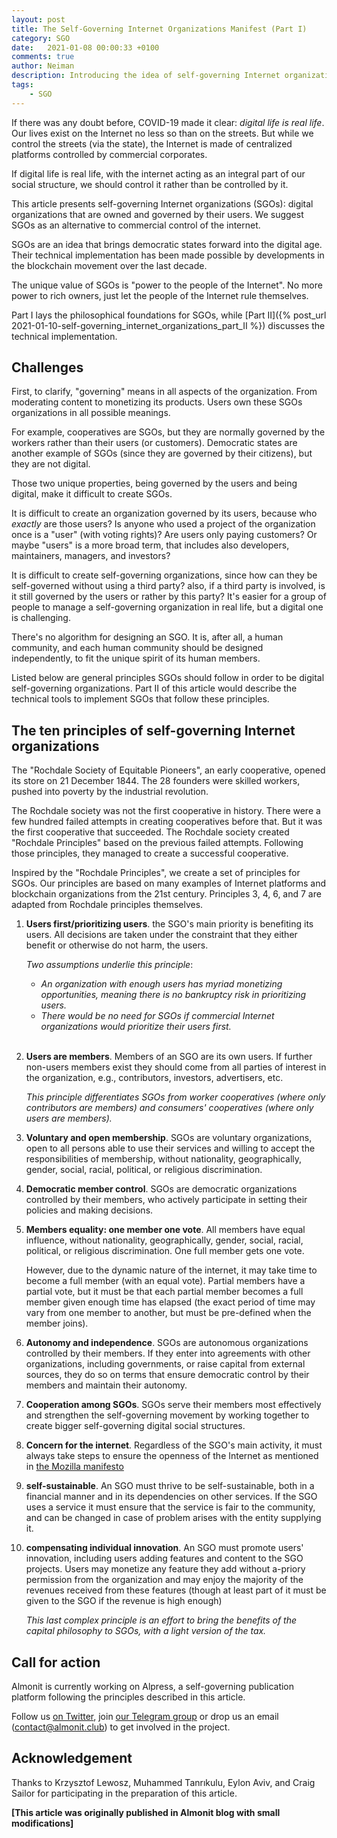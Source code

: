 ```yaml
---
layout: post
title: The Self-Governing Internet Organizations Manifest (Part I)
category: SGO
date:   2021-01-08 00:00:33 +0100
comments: true
author: Neiman
description: Introducing the idea of self-governing Internet organizations
tags:
    - SGO
---
```


If there was any doubt before, COVID-19 made it clear: *digital life is real life*.  Our lives exist on the Internet no less so than on the streets. But while we control the streets (via the state), the Internet is made of centralized platforms controlled by commercial corporates.

If digital life is real life, with the internet acting as an integral part of our social structure, we should control it rather than be controlled by it.

This article presents self-governing Internet organizations (SGOs): digital organizations that are owned and governed by their users. We suggest SGOs as an alternative to commercial control of the internet.

SGOs are an idea that brings democratic states forward into the digital age. Their technical implementation has been made possible by developments in the blockchain movement over the last decade.

The unique value of SGOs is "power to the people of the Internet". No more power to rich owners, just let the people of the Internet rule themselves.

Part I lays the philosophical foundations for SGOs, while [Part II]({% post_url 2021-01-10-self-governing_internet_organizations_part_II %}) discusses the technical implementation. 

## Challenges
First, to clarify, "governing" means in all aspects of the organization. From moderating content to monetizing its products. Users own these SGOs organizations in all possible meanings.

For example, cooperatives are SGOs, but they are normally governed by the workers rather than their users (or customers). Democratic states are another example of SGOs (since they are governed by their citizens), but they are not digital.

Those two unique properties, being governed by the users and being digital, make it difficult to create SGOs.

It is difficult to create an organization governed by its users, because who *exactly* are those users? Is anyone who used a project of the organization once is a "user" (with voting rights)? Are users only paying customers? Or maybe "users" is a more broad term, that includes also developers, maintainers, managers, and investors? 

It is difficult to create self-governing organizations, since how can they be self-governed without using a third party? also, if a third party is involved, is it still governed by the users or rather by this party? It's easier for a group of people to manage a self-governing organization in real life, but a digital one is challenging.

There's no algorithm for designing an SGO. It is, after all, a human community, and each human community should be designed independently, to fit the unique spirit of its human members. 

Listed below are general principles SGOs should follow in order to be digital self-governing organizations. Part II of this article would describe the technical tools to implement SGOs that follow these principles.

## The ten principles of self-governing Internet organizations
The "Rochdale Society of Equitable Pioneers", an early cooperative, opened its store on 21 December 1844. The 28 founders were skilled workers, pushed into poverty by the industrial revolution. 

The Rochdale society was not the first cooperative in history. There were a few hundred failed attempts in creating cooperatives before that. But it was the first cooperative that succeeded. The Rochdale society created "Rochdale Principles" based on the previous failed attempts. Following those principles, they managed to create a successful cooperative.

Inspired by the "Rochdale Principles", we create a set of principles for SGOs. Our principles are based on many examples of Internet platforms and blockchain organizations from the 21st century. Principles 3, 4, 6, and 7 are adapted from Rochdale principles themselves.


1. **Users first/prioritizing users**. the SGO's main priority is benefiting its users. All decisions are taken under the constraint that they either benefit or otherwise do not harm, the users.
  
    *Two assumptions underlie this principle*:
    - *An organization with enough users has myriad monetizing opportunities, meaning there is no bankruptcy risk in prioritizing users.*
    - *There would be no need for SGOs if commercial Internet organizations would prioritize their users first.*
    <br />&nbsp;  

2. **Users are members**. Members of an SGO are its own users. If further non-users members exist they should come from all parties of interest in the organization, e.g., contributors, investors, advertisers, etc.

    *This principle differentiates SGOs from worker cooperatives (where only contributors are members) and consumers' cooperatives (where only users are members).*

3. **Voluntary and open membership**. SGOs are voluntary organizations, open to all persons able to use their services and willing to accept the responsibilities of membership, without nationality, geographically, gender, social, racial, political, or religious discrimination.

4. **Democratic member control**. SGOs are democratic organizations controlled by their members, who actively participate in setting their policies and making decisions. 

5. **Members equality: one member one vote**. All members have equal influence, without nationality, geographically, gender, social, racial, political, or religious discrimination. One full member gets one vote.

    However, due to the dynamic nature of the internet, it may take time to become a full member (with an equal vote). Partial members have a partial vote, but it must be that each partial member becomes a full member given enough time has elapsed (the exact period of time may vary from one member to another, but must be pre-defined when the member joins).

6. **Autonomy and independence**. SGOs are autonomous organizations controlled by their members. If they enter into agreements with other organizations, including governments, or raise capital from external sources, they do so on terms that ensure democratic control by their members and maintain their autonomy.

7. **Cooperation among SGOs**. SGOs serve their members most effectively and strengthen the self-governing movement by working together to create bigger self-governing digital social structures.

8. **Concern for the internet**. Regardless of the SGO's main activity, it must always take steps to ensure the openness of the Internet as mentioned in [the Mozilla manifesto](https://www.mozilla.org/en-US/about/manifesto/)

9. **self-sustainable**. An SGO must thrive to be self-sustainable, both in a financial manner and in its dependencies on other services. If the SGO uses a service it must ensure that the service is fair to the community, and can be changed in case of problem arises with the entity supplying it.

10. **compensating individual innovation**. An SGO must promote users' innovation, including users adding features and content to the SGO projects. Users may monetize any feature they add without a-priory permission from the organization and may enjoy the majority of the revenues received from these features (though at least part of it must be given to the SGO if the revenue is high enough)

    *This last complex principle is an effort to bring the benefits of the capital philosophy to SGOs, with a light version of the tax.*

## Call for action
Almonit is currently working on Alpress, a self-governing publication platform following the principles described in this article.

Follow us [on Twitter](https://twitter.com/GoAlmonit), join [our Telegram group](https://t.co/Z79kgx8noD?amp=1) or drop us an email (contact@almonit.club) to get involved in the project.

## Acknowledgement
Thanks to Krzysztof Lewosz, Muhammed Tanrıkulu, Eylon Aviv, and Craig Sailor for participating in the preparation of this article. 

**[This article was originally published in Almonit blog with small modifications]**
